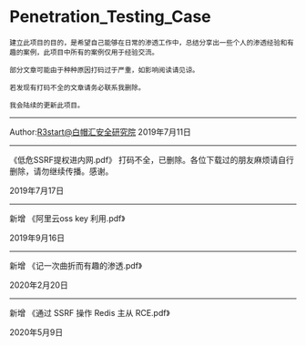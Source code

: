 
# Penetration_Testing_Case



    建立此项目的目的，是希望自己能够在日常的渗透工作中，总结分享出一些个人的渗透经验和有趣的案例，此项目中所有的案例仅用于经验交流。
    
    部分文章可能由于种种原因打码过于严重，如影响阅读请见谅。
    
    若发现有打码不全的文章请务必联系我删除。
    
    我会陆续的更新此项目。


---

Author:[R3start@白帽汇安全研究院](https://nosec.org/)  2019年7月11日

---

《低危SSRF提权进内网.pdf》 打码不全，已删除。各位下载过的朋友麻烦请自行删除，请勿继续传播。感谢。

2019年7月17日

---

新增 《阿里云oss key 利用.pdf》

2019年9月16日

---

新增 《记一次曲折而有趣的渗透.pdf》

2020年2月20日

---

新增 《通过 SSRF 操作 Redis 主从 RCE.pdf》

2020年5月9日
